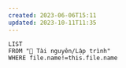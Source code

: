 ```yaml
---
created: 2023-06-06T15:11
updated: 2023-10-11T11:35
---
```


```dataview
LIST
FROM "📜 Tài nguyên/Lập trình" 
WHERE file.name!=this.file.name
```


